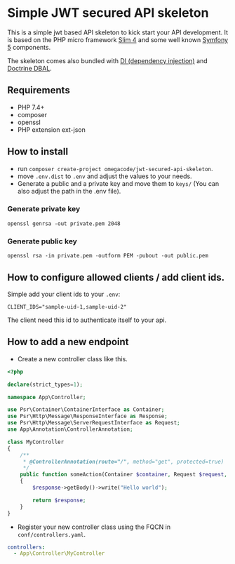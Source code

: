 # Simple JWT secured API skeleton
This is a simple jwt based API skeleton to kick start your API development.
It is based on the PHP micro framework [Slim 4](http://www.slimframework.com/)
 and some well known [Symfony 5](https://symfony.com/) components.

The skeleton comes also bundled with [DI (dependency injection)](https://symfony.com/doc/current/components/dependency_injection.html)
 and [Doctrine DBAL](https://www.doctrine-project.org/projects/doctrine-dbal/en/2.10/index.html).

## Requirements
* PHP 7.4+
* composer
* openssl
* PHP extension ext-json

## How to install
* run `composer create-project omegacode/jwt-secured-api-skeleton`.
* move `.env.dist` to `.env` and adjust the values to your needs.
* Generate a public and a private key and move them to `keys/` (You can also adjust the path in the .env file).

### Generate private key
```shell script
openssl genrsa -out private.pem 2048
```

### Generate public key
```shell script
openssl rsa -in private.pem -outform PEM -pubout -out public.pem
```

## How to configure allowed clients / add client ids.
Simple add your client ids to your `.env`:
````dotenv
CLIENT_IDS="sample-uid-1,sample-uid-2"
````
The client need this id to authenticate itself to your api.

## How to add a new endpoint
* Create a new controller class like this.
```php
<?php

declare(strict_types=1);

namespace App\Controller;

use Psr\Container\ContainerInterface as Container;
use Psr\Http\Message\ResponseInterface as Response;
use Psr\Http\Message\ServerRequestInterface as Request;
use App\Annotation\ControllerAnnotation;

class MyController
{
    /**
     * @ControllerAnnotation(route="/", method="get", protected=true)
     */
    public function someAction(Container $container, Request $request, Response $response, array $args): Response
    {
        $response->getBody()->write("Hello world");

        return $response;
    }
}
```
* Register your new controller class using the FQCN in `conf/controllers.yaml`.
````yaml
controllers:
  - App\Controller\MyController
````
